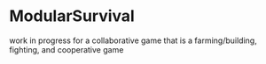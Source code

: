 # ModularSurvival
work in progress for a collaborative game that is a farming/building, fighting, and cooperative game
